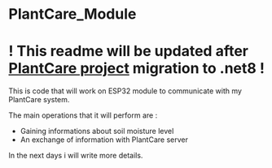 # PlantCare_Module

# ! This readme will be updated after [PlantCare project](https://github.com/ArekStasko/PlantCare) migration to .net8 !

This is code that will work on ESP32 module to communicate with my PlantCare system.

The main operations that it will perform are : 
- Gaining informations about soil moisture level
- An exchange of information with PlantCare server

In the next days i will write more details.
